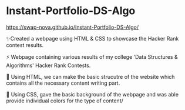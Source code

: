 # Instant-Portfolio-DS-Algo
https://swap-nova.github.io/Instant-Portfolio-DS-Algo/

✨Created a webpage using HTML &amp; CSS to showcase the Hacker Rank contest results.

⚡ Webpage containing various results of my college 'Data Structures & Algorithms' Hacker Rank Contests.

🌠 Using HTML, we can make the basic strucutre of the website which contains all the necessary content writing part.

🌠 Using CSS, gave the basic background of the webpage and was able provide individual colors for the type of content/
